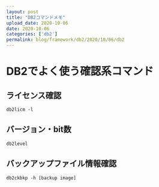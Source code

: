 ```yaml
---
layout: post
title: "DB2コマンドメモ"
upload_date: 2020-10-06
date: 2020-10-06
categories: ['db2']
permalink: blog/framework/db2/2020/10/06/db2
---
```


# DB2でよく使う確認系コマンド
## ライセンス確認
```
db2licm -l
```

## バージョン・bit数
```
db2level
```

## バックアップファイル情報確認
```
db2ckbkp -h [backup image]
```